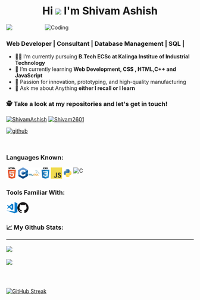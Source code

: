 <h1 align="center">Hi <img src="https://raw.githubusercontent.com/debdutgoswami/debdutgoswami/master/assets/gifs/Hi.gif" width="30px"> I'm Shivam Ashish</h1>
<img align="right" alt="Coding" width="400" src="https://media4.giphy.com/media/pOZhmE42D1WrCWATLK/giphy.gif?cid=ecf05e47uqse20q4qfyqeo90wfxkblg3g9pfcmfc0hd73jh5&rid=giphy.gif&ct=g">

![](https://komarev.com/ghpvc/?username=ShivamAshish26&color=red)
<h3> Web Developer | Consultant | Database Management | SQL |</h3>



- 👨‍🏭 I’m currently pursuing **B.Tech ECSc at Kalinga Institue of Industrial Technology** 
- 🏫 I’m currently learning **Web Development, CSS , HTML,C++ and JavaScript** 
- 🥅 Passion for innovation, prototyping, and high-quality manufacturing
- 💬 Ask me about Anything **either I recall or I learn**

### 🕵 Take a look at my repositories and let's get in touch!

<a href="https://www.linkedin.com/in/shivam-ashish-767b781ba/" target="blank"><img src="https://img.shields.io/badge/LinkedIn-0077B5?style=for-the-badge&logo=linkedin&logoColor=white" alt="ShivamAshish" /></a>
<a href="mailto:shivam2601@gmail.com" target="_blank"><img src="https://img.shields.io/badge/Gmail-D14836?style=for-the-badge&logo=gmail&logoColor=white" alt="Shivam2601" /></a></p>
[<img src='https://img.icons8.com/nolan/64/github.png' alt='github' height='40'>](https://github.com/ShivamAshish26)


<br>

### Languages Known:


<img align="left" alt="HTML5" width="30px" src="https://raw.githubusercontent.com/github/explore/80688e429a7d4ef2fca1e82350fe8e3517d3494d/topics/html/html.png" />
<img align="left" alt="C++" width="30px" src="https://raw.githubusercontent.com/github/explore/80688e429a7d4ef2fca1e82350fe8e3517d3494d/topics/cpp/cpp.png" />
<img align="left" alt="MY SQL" width="30px" src="https://raw.githubusercontent.com/devicons/devicon/master/icons/mysql/mysql-original-wordmark.svg" />
<img align="left" alt="CSS3" width="30px" src="https://raw.githubusercontent.com/github/explore/80688e429a7d4ef2fca1e82350fe8e3517d3494d/topics/css/css.png" />
<img align="left" alt="JavaScript" width="30px" src="https://raw.githubusercontent.com/github/explore/80688e429a7d4ef2fca1e82350fe8e3517d3494d/topics/javascript/javascript.png" />
<img align="left" alt="Python" width="30px" src="https://raw.githubusercontent.com/github/explore/80688e429a7d4ef2fca1e82350fe8e3517d3494d/topics/python/python.png" />
<img align="left" alt="C" width="30px" src="https://upload.wikimedia.org/wikipedia/commons/thumb/1/18/C_Programming_Language.svg/1200px-C_Programming_Language.svg.png" />
<br>

<div>

<br>

</div>



### Tools Familiar With:
<img align="left" alt="Visual Studio Code" width="30px" src="https://raw.githubusercontent.com/github/explore/80688e429a7d4ef2fca1e82350fe8e3517d3494d/topics/visual-studio-code/visual-studio-code.png" />
<img align="left" alt="GitHub" width="30px" src="https://raw.githubusercontent.com/github/explore/78df643247d429f6cc873026c0622819ad797942/topics/github/github.png" />

<br><br>
### 📈 My Github Stats:
<hr/>

<a href="https://github.com/ShivamAshish26">
<img align="center" src="https://github-readme-stats.vercel.app/api?username=ShivamAshish26&show_icons=true&include_all_commits=true&theme=midnight-purple&count_private=true">
</a>
<br><br>
<a href="https://github.com/remcohalman/github-readme-stats">
<img align="center" src="https://github-readme-stats.anuraghazra1.vercel.app/api/top-langs/?username=ShivamAshish26&layout=compact&theme=blue-green" />
</a>

<br><br>

[![GitHub Streak](https://github-readme-streak-stats.herokuapp.com/?user=ShivamAshish26)](https://git.io/streak-stats)

